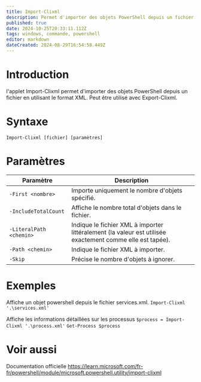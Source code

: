```yaml
---
title: Import-Clixml
description: Permet d'importer des objets PowerShell depuis un fichier en utilisant le format XML.
published: true
date: 2024-10-25T20:33:11.112Z
tags: windows, commande, powershell
editor: markdown
dateCreated: 2024-08-29T16:54:58.449Z
---
```


# Introduction

l'applet Import-Clixml permet d'importer des objets PowerShell depuis un fichier en utilisant le format XML. Peut être utilisé avec Export-Clixml.

# Syntaxe

`Import-Clixml [fichier] [paramètres]`

# Paramètres

| Paramètre               | Description                                                                                               |
| ----------------------- | --------------------------------------------------------------------------------------------------------- |
| `-First <nombre>`       | Importe uniquement le nombre d'objets spécifié.                                                           |
| `-IncludeTotalCount`    | Affiche le nombre total d'objets dans le fichier.                                                         |
| `-LiteralPath <chemin>` | Indique le fichier XML à importer littéralement (la valeur est utilisée exactement comme elle est tapée). |
| `-Path <chemin>`        | Indique le fichier XML à importer.                                                                        |
| `-Skip`                 | Précise le nombre d'objets à ignorer.                                                                     |

# Exemples

Affiche un objet powershell depuis le fichier services.xml.
`Import-Clixml '.\services.xml'`

Affiche les informations détaillées sur les processus
`$process = Import-Clixml '.\process.xml'`
`Get-Process $process`

# Voir aussi

Documentation officielle
https://learn.microsoft.com/fr-fr/powershell/module/microsoft.powershell.utility/import-clixml
